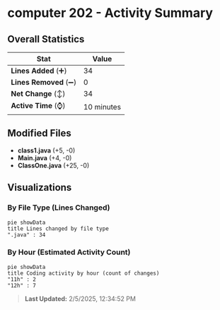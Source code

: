 # computer 202 - Activity Summary 

## Overall Statistics

| Stat                   | Value                                                             |
| ---------------------- | ----------------------------------------------------------------- |
| **Lines Added** (➕)   | 34                                          |
| **Lines Removed** (➖) | 0                                        |
| **Net Change** (↕)    | 34                |
| **Active Time** (⌚)   | 10 minutes |


## Modified Files
- **class1.java** (+5, -0)
- **Main.java** (+4, -0)
- **ClassOne.java** (+25, -0)

## Visualizations

### By File Type (Lines Changed)

```mermaid
pie showData
title Lines changed by file type
".java" : 34
```

### By Hour (Estimated Activity Count)

```mermaid
pie showData
title Coding activity by hour (count of changes)
"11h" : 2
"12h" : 7
```


> **Last Updated:** 2/5/2025, 12:34:52 PM